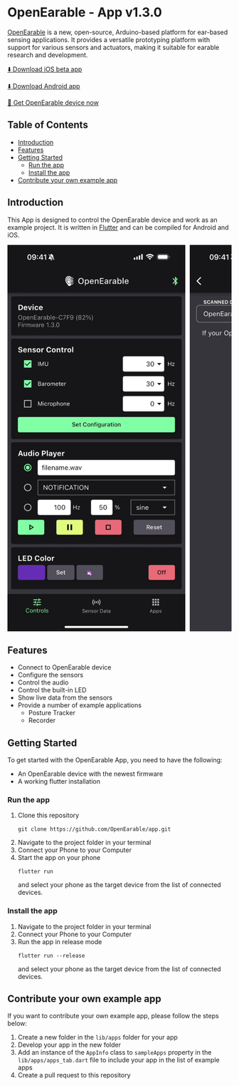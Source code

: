 # OpenEarable - App v1.3.0

[OpenEarable](https://open-earable.teco.edu) is a new, open-source, Arduino-based platform for ear-based sensing applications. It provides a versatile prototyping platform with support for various sensors and actuators, making it suitable for earable research and development.

<p>
  <a href="https://testflight.apple.com/join/Kht3e1Cb">
    ⬇️ Download iOS beta app
  </a> 
</p>
  
<p>
  <a href="https://github.com/OpenEarable/app/releases">
    ⬇️ Download Android app
  </a>
</p>

<p>
  <a href="https://forms.gle/R3LMcqtyKwVH7PZB9">
    🦻 Get OpenEarable device now
  </a>
</p>

## Table of Contents
- [Introduction](#Introduction)
- [Features](#Features)
- [Getting Started](#getting-started)
    - [Run the app](#run-the-app)
    - [Install the app](#install-the-app)
- [Contribute your own example app](#contribute-your-own-example-app)

## Introduction

This App is designed to control the OpenEarable device and work as an example project. It is written in [Flutter](https://flutter.dev/) and can be compiled for Android and iOS.

<div style="overflow-x: scroll;">
    <div style="display: flex; flex-direction: row;">
        <img width="400" style="margin-right: 10px;" src="screenshots/iOS Home Screenshot.jpg">
        <img width="400" style="margin-right: 10px;" src="screenshots/iOS Scan Screenshot.jpg">
        <img width="400" style="margin-right: 10px;" src="screenshots/iOS Sensors Screenshot.jpg">
        <img width="400" src="screenshots/iOS Apps Screenshot.jpg">
    </div>
</div>

## Features
- Connect to OpenEarable device
- Configure the sensors
- Control the audio 
- Control the built-in LED
- Show live data from the sensors
- Provide a number of example applications
    - Posture Tracker
    - Recorder

## Getting Started
To get started with the OpenEarable App, you need to have the following:
- An OpenEarable device with the newest firmware
- A working flutter installation

### Run the app
1. Clone this repository
    ```
    git clone https://github.com/OpenEarable/app.git
    ```
2. Navigate to the project folder in your terminal
3. Connect your Phone to your Computer
4. Start the app on your phone
    ```
    flutter run
    ```
    and select your phone as the target device from the list of connected devices.

### Install the app
1. Navigate to the project folder in your terminal
2. Connect your Phone to your Computer
3. Run the app in release mode
    ```
    flutter run --release
    ```
    and select your phone as the target device from the list of connected devices.

## Contribute your own example app
If you want to contribute your own example app, please follow the steps below:
1. Create a new folder in the `lib/apps` folder for your app
2. Develop your app in the new folder
3. Add an instance of the `AppInfo` class to `sampleApps` property in the `lib/apps/apps_tab.dart` file to include your app in the list of example apps
4. Create a pull request to this repository

